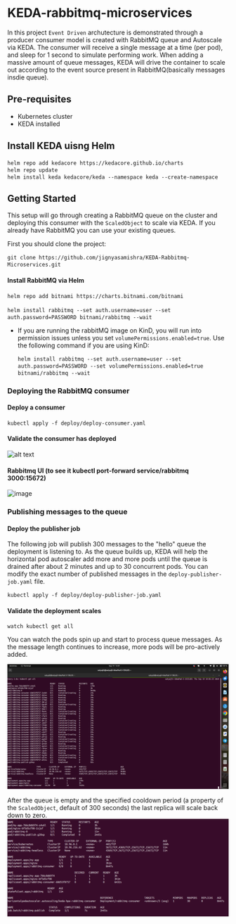 # KEDA-rabbitmq-microservices

In this project `Event Driven` archutecture is demonstrated through a producer consumer model is created with RabbitMQ queue and Autoscale via KEDA.  The consumer will receive a single message at a time (per pod), and sleep for 1 second to simulate performing work.  When adding a massive amount of queue messages, KEDA will drive the container to scale out according to the event source present in RabbitMQ(basically messages insdie queue).

## Pre-requisites

* Kubernetes cluster
* KEDA installed

## Install KEDA uisng Helm

```
helm repo add kedacore https://kedacore.github.io/charts
helm repo update
helm install keda kedacore/keda --namespace keda --create-namespace
```

## Getting Started

This setup will go through creating a RabbitMQ queue on the cluster and deploying this consumer with the `ScaledObject` to scale via KEDA. If you already have RabbitMQ you can use your existing queues.

First you should clone the project:

```
git clone https://github.com/jignyasamishra/KEDA-Rabbitmq-Microservices.git

```

#### Install RabbitMQ via Helm



```
helm repo add bitnami https://charts.bitnami.com/bitnami

helm install rabbitmq --set auth.username=user --set auth.password=PASSWORD bitnami/rabbitmq --wait
```


* If you are running the rabbitMQ image on KinD, you will run into permission issues unless you set `volumePermissions.enabled=true`. Use the following command if you are using KinD:

    ```
    helm install rabbitmq --set auth.username=user --set auth.password=PASSWORD --set volumePermissions.enabled=true bitnami/rabbitmq --wait
    ```


### Deploying the RabbitMQ consumer

#### Deploy a consumer

```
kubectl apply -f deploy/deploy-consumer.yaml
```

#### Validate the consumer has deployed

![alt text](<Screenshot from 2024-09-19 14-02-25.png>)

#### Rabbitmq UI (to see it kubectl port-forward service/rabbitmq 3000:15672)
![image](https://github.com/user-attachments/assets/9b884be2-0338-44a8-abc2-72eca56d0d0b)



### Publishing messages to the queue

#### Deploy the publisher job

The following job will publish 300 messages to the "hello" queue the deployment is listening to. As the queue builds up, KEDA will help the horizontal pod autoscaler add more and more pods until the queue is drained after about 2 minutes and up to 30 concurrent pods.  You can modify the exact number of published messages in the `deploy-publisher-job.yaml` file.

```
kubectl apply -f deploy/deploy-publisher-job.yaml
```

#### Validate the deployment scales

```
watch kubectl get all
```

You can watch the pods spin up and start to process queue messages.  As the message length continues to increase, more pods will be pro-actively added. 

![alt text](<Screenshot from 2024-09-19 14-01-33.png>)


After the queue is empty and the specified cooldown period (a property of the `ScaledObject`, default of 300 seconds) the last replica will scale back down to zero.
![alt text](<Screenshot from 2024-09-19 14-02-58.png>)


